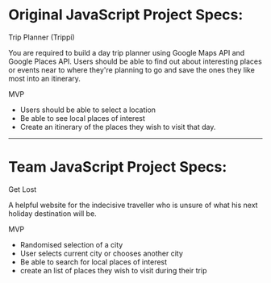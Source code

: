 # Original JavaScript Project Specs:
Trip Planner (Trippi)

You are required to build a day trip planner using Google Maps API and Google Places API. Users should be able to find out about interesting places or events near to where they're planning to go and save the ones they like most into an itinerary.

MVP
- Users should be able to select a location
- Be able to see local places of interest
- Create an itinerary of the places they wish to visit that day.

--------------------------------------------------------------------------------------------------------------------------------

# Team JavaScript Project Specs:
Get Lost

A helpful website for the indecisive traveller who is unsure of what his next holiday destination will be.

MVP
- Randomised selection of a city
- User selects current city or chooses another city
- Be able to search for local places of interest
- create an list of places they wish to visit during their trip
